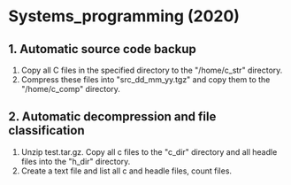 # Systems_programming (2020)

## 1.	Automatic source code backup
1.  Copy all C files in the specified directory to the "/home/c_str" directory.
2.  Compress these files into "src_dd_mm_yy.tgz" and copy them to the "/home/c_comp" directory.

## 2.   Automatic decompression and file classification
1.  Unzip test.tar.gz. Copy all c files to the "c_dir" directory and all headle files into the "h_dir" directory.
2.  Create a text file and list all c and headle files, count files.